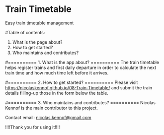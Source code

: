 # Train Timetable
Easy train timetable management

#Table of contents:
1. What is the page about?
2. How to get started?
3. Who maintains and contributes?

#========== 1. What is the app about? ==========
The train timetable helps register trains and first daily departure in order to calculate the next train time and how much time left before it arrives.

#========== 2. How to get started? ==========
Please visit https://nicolaskennof.github.io/08-Train-Timetable/ and submit the train details filling-up those in the form below the table.

#========== 3. Who maintains and contributes? ==========
Nicolas Kennof is the main contributor to this project.

Contact email: nicolas.kennof@gmail.com

!!!!Thank you for using it!!!!